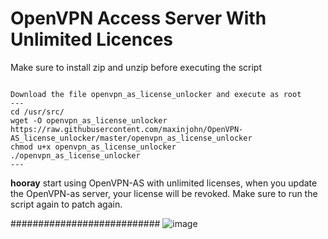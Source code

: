 # OpenVPN Access Server With Unlimited Licences 
Make sure to install zip and unzip before executing the script 

<code>
Download the file openvpn_as_license_unlocker and execute as root 
---
cd /usr/src/
wget -O openvpn_as_license_unlocker https://raw.githubusercontent.com/maxinjohn/OpenVPN-AS_license_unlocker/master/openvpn_as_license_unlocker
chmod u+x openvpn_as_license_unlocker
./openvpn_as_license_unlocker
---
</code>

  **hooray**  start using OpenVPN-AS with unlimited licenses, when you update the OpenVPN-as server,  your license will be revoked. Make sure to run the script again to patch again.






###########################
![image](https://github.com/maxinjohn/OpenVPN-AS_license_unlocker/assets/33740873/4a4c85a1-2b70-40e2-a17f-c13d8b92091f)
